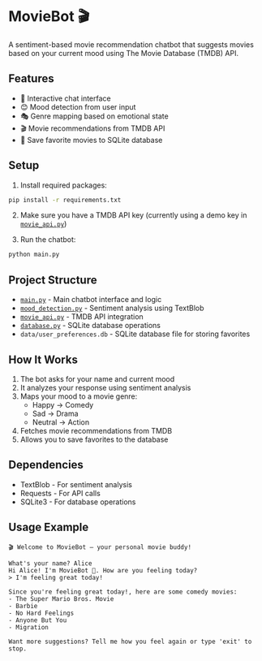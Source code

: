 # MovieBot 🎬

A sentiment-based movie recommendation chatbot that suggests movies based on your current mood using The Movie Database (TMDB) API.

## Features

- 🤖 Interactive chat interface
- 😊 Mood detection from user input
- 🎭 Genre mapping based on emotional state
- 🎬 Movie recommendations from TMDB API
- 💾 Save favorite movies to SQLite database

## Setup

1. Install required packages:
```sh
pip install -r requirements.txt
```

2. Make sure you have a TMDB API key (currently using a demo key in [`movie_api.py`](movie_api.py))

3. Run the chatbot:
```sh
python main.py
```

## Project Structure

- [`main.py`](main.py) - Main chatbot interface and logic
- [`mood_detection.py`](mood_detection.py) - Sentiment analysis using TextBlob
- [`movie_api.py`](movie_api.py) - TMDB API integration
- [`database.py`](database.py) - SQLite database operations
- `data/user_preferences.db` - SQLite database file for storing favorites

## How It Works

1. The bot asks for your name and current mood
2. It analyzes your response using sentiment analysis
3. Maps your mood to a movie genre:
   - Happy → Comedy
   - Sad → Drama
   - Neutral → Action
4. Fetches movie recommendations from TMDB
5. Allows you to save favorites to the database

## Dependencies

- TextBlob - For sentiment analysis
- Requests - For API calls
- SQLite3 - For database operations

## Usage Example

```
🎬 Welcome to MovieBot — your personal movie buddy!

What's your name? Alice
Hi Alice! I'm MovieBot 🤖. How are you feeling today?
> I'm feeling great today!

Since you're feeling great today!, here are some comedy movies:
- The Super Mario Bros. Movie
- Barbie
- No Hard Feelings
- Anyone But You
- Migration

Want more suggestions? Tell me how you feel again or type 'exit' to stop.
```